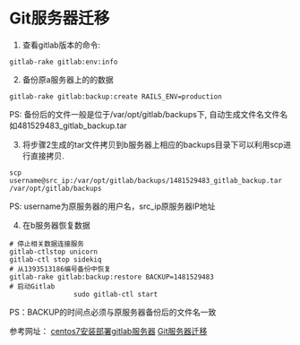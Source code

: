 # Git服务器迁移

1. 查看gitlab版本的命令:
```
gitlab-rake gitlab:env:info
```
2. 备份原a服务器上的的数据
```
gitlab-rake gitlab:backup:create RAILS_ENV=production
```
PS: 备份后的文件一般是位于/var/opt/gitlab/backups下, 自动生成文件名文件名如481529483_gitlab_backup.tar

3. 将步骤2生成的tar文件拷贝到b服务器上相应的backups目录下可以利用scp进行直接拷贝.
```
scp username@src_ip:/var/opt/gitlab/backups/1481529483_gitlab_backup.tar /var/opt/gitlab/backups
```
PS: username为原服务器的用户名，src_ip原服务器IP地址

4. 在b服务器恢复数据
```
# 停止相关数据连接服务
gitlab-ctlstop unicorn
gitlab-ctl stop sidekiq
# 从1393513186编号备份中恢复
gitlab-rake gitlab:backup:restore BACKUP=1481529483
# 启动Gitlab
                sudo gitlab-ctl start
```
PS：BACKUP的时间点必须与原服务器备份后的文件名一致

参考网址：
[centos7安装部署gitlab服务器](http://www.cnblogs.com/wenwei-blog/p/5861450.html)
[Git服务器迁移](https://www.cnblogs.com/wenwei-blog/p/6362829.html)